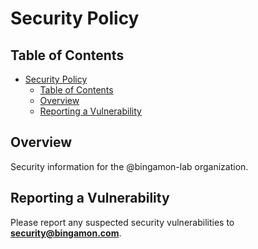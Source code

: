 # Security Policy

## Table of Contents

<!-- TOC -->

- [Security Policy](#security-policy)
  - [Table of Contents](#table-of-contents)
  - [Overview](#overview)
  - [Reporting a Vulnerability](#reporting-a-vulnerability)

<!-- /TOC -->

## Overview

Security information for the @bingamon-lab organization.

## Reporting a Vulnerability

Please report any suspected security vulnerabilities to **[security@bingamon.com](mailto:security@bingamon.com)**.
